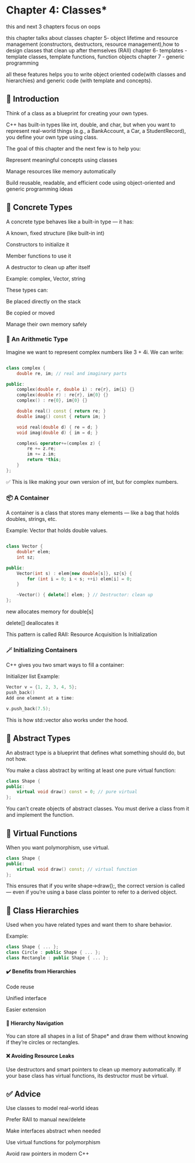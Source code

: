 # Chapter 4: Classes*

this and next 3 chapters focus on oops

this chapter talks about classes
chapter 5- object lifetime and resource management (constructors, destructors, resource management),how to design classes that clean up after themselves (RAII)
chapter 6- templates - template classes, template functions, function objects
chapter 7 - generic programming

all these features helps you to write object oriented code(with classes and hierarchies) and generic code (with template and concepts).

## 🔹 Introduction
Think of a class as a blueprint for creating your own types.

C++ has built-in types like int, double, and char, but when you want to represent real-world things (e.g., a BankAccount, a Car, a StudentRecord), you define your own type using class.

The goal of this chapter and the next few is to help you:

Represent meaningful concepts using classes

Manage resources like memory automatically

Build reusable, readable, and efficient code using object-oriented and generic programming ideas

## 🔸 Concrete Types
A concrete type behaves like a built-in type — it has:

A known, fixed structure (like built-in int)

Constructors to initialize it

Member functions to use it

A destructor to clean up after itself

Example: complex, Vector, string

These types can:

Be placed directly on the stack

Be copied or moved

Manage their own memory safely

### 🧮 An Arithmetic Type
Imagine we want to represent complex numbers like 3 + 4i. We can write:

```cpp

class complex {
    double re, im; // real and imaginary parts

public:
    complex(double r, double i) : re{r}, im{i} {}
    complex(double r) : re{r}, im{0} {}
    complex() : re{0}, im{0} {}

    double real() const { return re; }
    double imag() const { return im; }

    void real(double d) { re = d; }
    void imag(double d) { im = d; }

    complex& operator+=(complex z) {
        re += z.re;
        im += z.im;
        return *this;
    }
};
```
✅ This is like making your own version of int, but for complex numbers.

### 📦 A Container
A container is a class that stores many elements — like a bag that holds doubles, strings, etc.

Example: Vector that holds double values.

```cpp

class Vector {
    double* elem;
    int sz;

public:
    Vector(int s) : elem{new double[s]}, sz{s} {
        for (int i = 0; i < s; ++i) elem[i] = 0;
    }

    ~Vector() { delete[] elem; } // Destructor: clean up
};

```
new allocates memory for double[s]

delete[] deallocates it

This pattern is called RAII: Resource Acquisition Is Initialization

### 🪄 Initializing Containers
C++ gives you two smart ways to fill a container:

Initializer list
Example:

```cpp
Vector v = {1, 2, 3, 4, 5};
push_back()
Add one element at a time:
```
```cpp
v.push_back(7.5);
```
This is how std::vector also works under the hood.

## 🔸 Abstract Types
An abstract type is a blueprint that defines what something should do, but not how.

You make a class abstract by writing at least one pure virtual function:

```cpp
class Shape {
public:
    virtual void draw() const = 0; // pure virtual
};
```
You can’t create objects of abstract classes. You must derive a class from it and implement the function.

## 🔸 Virtual Functions
When you want polymorphism, use virtual.

```cpp
class Shape {
public:
    virtual void draw() const; // virtual function
};
```
This ensures that if you write shape->draw();, the correct version is called — even if you’re using a base class pointer to refer to a derived object.

## 🔸 Class Hierarchies
Used when you have related types and want them to share behavior.

Example:

```cpp
class Shape { ... };
class Circle : public Shape { ... };
class Rectangle : public Shape { ... };
```
#### ✔️ Benefits from Hierarchies
Code reuse

Unified interface

Easier extension

#### 🔁 Hierarchy Navigation
You can store all shapes in a list of Shape* and draw them without knowing if they’re circles or rectangles.

#### ❌ Avoiding Resource Leaks
Use destructors and smart pointers to clean up memory automatically. If your base class has virtual functions, its destructor must be virtual.

## ✅ Advice
Use classes to model real-world ideas

Prefer RAII to manual new/delete

Make interfaces abstract when needed

Use virtual functions for polymorphism

Avoid raw pointers in modern C++

